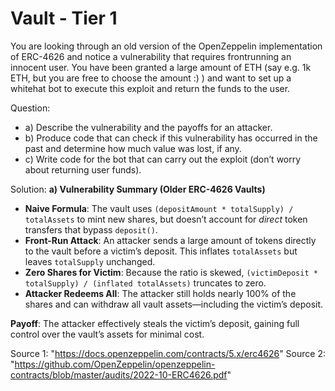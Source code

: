 # Vault - Tier 1
You are looking through an old version of the OpenZeppelin implementation of ERC-4626 and notice a vulnerability that requires frontrunning an innocent user. You have been granted a large amount of ETH (say e.g. 1k ETH, but you are free to choose the amount :) ) and want to set up a whitehat bot to execute this exploit and return the funds to the user.

Question:
- a) Describe the vulnerability and the payoffs for an attacker.
- b) Produce code that can check if this vulnerability has occurred in the past and determine how much value was lost, if any.
- c) Write code for the bot that can carry out the exploit (don’t worry about returning user funds).

Solution: 
**a) Vulnerability Summary (Older ERC-4626 Vaults)**

- **Naive Formula**: The vault uses `(depositAmount * totalSupply) / totalAssets` to mint new shares, but doesn’t account for *direct* token transfers that bypass `deposit()`.
- **Front-Run Attack**: An attacker sends a large amount of tokens directly to the vault before a victim’s deposit. This inflates `totalAssets` but leaves `totalSupply` unchanged.
- **Zero Shares for Victim**: Because the ratio is skewed, `(victimDeposit * totalSupply) / (inflated totalAssets)` truncates to zero.
- **Attacker Redeems All**: The attacker still holds nearly 100% of the shares and can withdraw all vault assets—including the victim’s deposit.

**Payoff**: The attacker effectively steals the victim’s deposit, gaining full control over the vault’s assets for minimal cost.

Source 1: "https://docs.openzeppelin.com/contracts/5.x/erc4626"
Source 2: "https://github.com/OpenZeppelin/openzeppelin-contracts/blob/master/audits/2022-10-ERC4626.pdf"